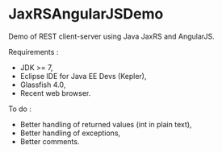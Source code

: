 JaxRSAngularJSDemo
=================

Demo of REST client-server using Java JaxRS and AngularJS.

Requirements :
* JDK >= 7,
* Eclipse IDE for Java EE Devs (Kepler),
* Glassfish 4.0,
* Recent web browser.

To do :
* Better handling of returned values (int in plain text),
* Better handling of exceptions,
* Better comments.
